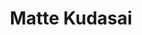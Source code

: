 ---
title: "Matte Kudasai"
description: "matte-kudasai"
artist: "King Crimson"
lyric: "She waits in the air, 待ってください。"
spotifyLink: "https://open.spotify.com/embed/track/1FRi4xi7dnViWnxatYwnxh"
color: "#911a30"
---